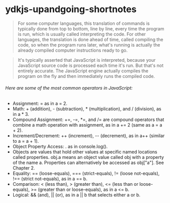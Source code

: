 # ydkjs-upandgoing-shortnotes

> For some computer languages, this translation of commands is typically done from top to bottom, line by line, every time the program is run, which is usually called interpreting the code.
For other languages, the translation is done ahead of time, called compiling the code, so when the program runs later, what's running is actually the already compiled computer instructions ready to go.

> It's typically asserted that JavaScript is interpreted, because your JavaScript source code is processed each time it's run. But that's not entirely accurate. The JavaScript engine actually compiles the program on the fly and then immediately runs the compiled code.

###### Here are some of the most common operators in JavaScript:

- Assignment: = as in a = 2.
- Math: + (addition), - (subtraction), * (multiplication), and / (division), as in a * 3.
- Compound Assignment: +=, -=, *=, and /= are compound operators that combine a math operation with assignment, as in a += 2 (same as a = a + 2).
- Increment/Decrement: ++ (increment), -- (decrement), as in a++ (similar to a = a + 1).
- Object Property Access: . as in console.log().
- Objects are values that hold other values at specific named locations called properties. obj.a means an object value called obj with a property of the name a. Properties can alternatively be accessed as obj["a"]. See Chapter 2.
- Equality: == (loose-equals), === (strict-equals), != (loose not-equals), !== (strict not-equals), as in a == b.
- Comparison: < (less than), > (greater than), <= (less than or loose-equals), >= (greater than or loose-equals), as in a <= b.
- Logical: && (and), || (or), as in a || b that selects either a or b.
